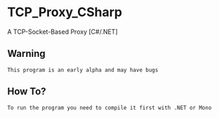 # TCP_Proxy_CSharp
A TCP-Socket-Based Proxy [C#/.NET]

## Warning

```
This program is an early alpha and may have bugs

```

## How To?

```
To run the program you need to compile it first with .NET or Mono

```

